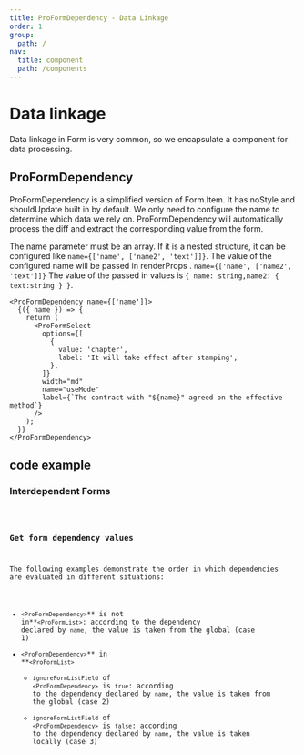 ```yaml
---
title: ProFormDependency - Data Linkage
order: 1
group:
  path: /
nav:
  title: component
  path: /components
---
```


# Data linkage

Data linkage in Form is very common, so we encapsulate a component for data processing.

## ProFormDependency

ProFormDependency is a simplified version of Form.Item. It has noStyle and shouldUpdate built in by default. We only need to configure the name to determine which data we rely on. ProFormDependency will automatically process the diff and extract the corresponding value from the form.

The name parameter must be an array. If it is a nested structure, it can be configured like `name={['name', ['name2', 'text']]}`. The value of the configured name will be passed in renderProps . `name={['name', ['name2', 'text']]}` The value of the passed in values ​​is `{ name: string,name2: { text:string } }`.

```tsx | pure
<ProFormDependency name={['name']}>
  {({ name }) => {
    return (
      <ProFormSelect
        options={[
          {
            value: 'chapter',
            label: 'It will take effect after stamping',
          },
        ]}
        width="md"
        name="useMode"
        label={`The contract with "${name}" agreed on the effective method`}
      />
    );
  }}
</ProFormDependency>
```

## code example

### Interdependent Forms

<code hideActions='["CSB"]' src="./demos/dependency.tsx" heigh="174px" title="ProForm.List" />

### Get form dependency values

The following examples demonstrate the order in which dependencies are evaluated in different situations:

- `<ProFormDependency>`** is not in**`<ProFormList>`: according to the dependency declared by `name`, the value is taken from the global (case 1)
- `<ProFormDependency>`** in **`<ProFormList>`
  - `ignoreFormListField` of `<ProFormDependency>` is `true`: according to the dependency declared by `name`, the value is taken from the global (case 2)
  - `ignoreFormListField` of `<ProFormDependency>` is `false`: according to the dependency declared by `name`, the value is taken locally (case 3)

<code hideActions='["CSB"]' src="./demos/dependency2.tsx" heigh="1774px" title="ProForm.List" />
